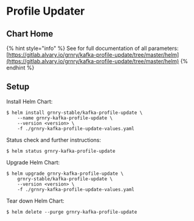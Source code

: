 # Profile Updater

## Chart Home

{% hint style="info" %}
See for full documentation of all parameters:  
[https://gitlab.alvary.io/grnry/kafka-profile-update/tree/master/helm](https://gitlab.alvary.io/grnry/kafka-profile-update/tree/master/helm)
{% endhint %}

## Setup

Install Helm Chart:

```
$ helm install grnry-stable/kafka-profile-update \
    --name grnry-kafka-profile-update \
    --version <version> \
    -f ./grnry-kafka-profile-update-values.yaml
```

Status check and further instructions:

```text
$ helm status grnry-kafka-profile-update
```

Upgrade Helm Chart: 

```text
$ helm upgrade grnry-kafka-profile-update \
    grnry-stable/kafka-profile-update \
    --version <version> \
    -f ./grnry-kafka-profile-update-values.yaml
```

Tear down Helm Chart:

```text
$ helm delete --purge grnry-kafka-profile-update
```

